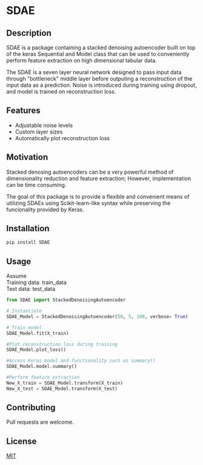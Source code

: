 # SDAE

## Description
SDAE is a package containing a stacked denoising autoencoder built on top of the keras Sequential and Model class that can be used to conveniently perform feature extraction on high dimensional tabular data. 
    
The SDAE is a seven layer neural network designed to pass  input data through "bottleneck" middle layer before outputing a reconstruction of the input data as a prediction. Noise is introduced during training using dropout, and model is trained on reconstruction loss.

## Features
* Adjustable noise levels
* Custom layer sizes
* Automatically plot reconstruction loss 

## Motivation

Stacked denosing autoencoders can be a very powerful method of dimensionality reduction and feature extraction; However, implementation can be time consuming.

The goal of this package is to provide a flexible and convenient means of utilizing SDAEs using Scikit-learn-like syntax while preserving the funcionality provided by Keras.

## Installation

```bash
pip install SDAE
```

## Usage

Assume\
Training data: train_data \
Test data: test_data

```python
from SDAE import StackedDenoisingAutoencoder

# Instantiate
SDAE_Model = StackedDenoisingAutoencoder(50, 5, 100, verbose= True)

# Train model
SDAE_Model.fit(X_train)

#Plot reconstruction loss during training
SDAE_Model.plot_loss()

#Access Keras model and functionality such as summary()
SDAE_Model.model.summary()

#Perform feature extraction
New_X_train = SDAE_Model.transform(X_train)
New_X_test = SDAE_Model.transform(X_test)
```

## Contributing
Pull requests are welcome.

## License
[MIT](https://choosealicense.com/licenses/mit/)
